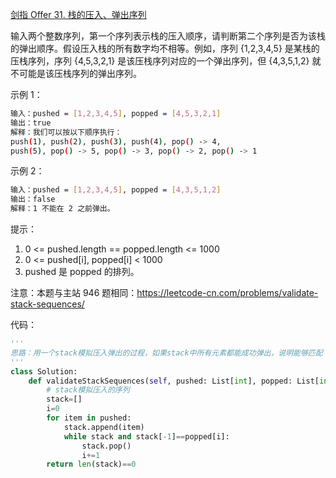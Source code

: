 [剑指 Offer 31. 栈的压入、弹出序列](https://leetcode-cn.com/problems/zhan-de-ya-ru-dan-chu-xu-lie-lcof/)

输入两个整数序列，第一个序列表示栈的压入顺序，请判断第二个序列是否为该栈的弹出顺序。假设压入栈的所有数字均不相等。例如，序列 {1,2,3,4,5} 是某栈的压栈序列，序列 {4,5,3,2,1} 是该压栈序列对应的一个弹出序列，但 {4,3,5,1,2} 就不可能是该压栈序列的弹出序列。


示例 1：
```sh
输入：pushed = [1,2,3,4,5], popped = [4,5,3,2,1]
输出：true
解释：我们可以按以下顺序执行：
push(1), push(2), push(3), push(4), pop() -> 4,
push(5), pop() -> 5, pop() -> 3, pop() -> 2, pop() -> 1
```

示例 2：
```sh
输入：pushed = [1,2,3,4,5], popped = [4,3,5,1,2]
输出：false
解释：1 不能在 2 之前弹出。
```

提示：
1. 0 <= pushed.length == popped.length <= 1000
2. 0 <= pushed[i], popped[i] < 1000
3. pushed 是 popped 的排列。

注意：本题与主站 946 题相同：https://leetcode-cn.com/problems/validate-stack-sequences/

代码：
```python
'''
思路：用一个stack模拟压入弹出的过程，如果stack中所有元素都能成功弹出，说明能够匹配
'''
class Solution:
    def validateStackSequences(self, pushed: List[int], popped: List[int]) -> bool:
        # stack模拟压入的序列
        stack=[]
        i=0
        for item in pushed:
            stack.append(item)
            while stack and stack[-1]==popped[i]:
                stack.pop()
                i+=1
        return len(stack)==0
```
